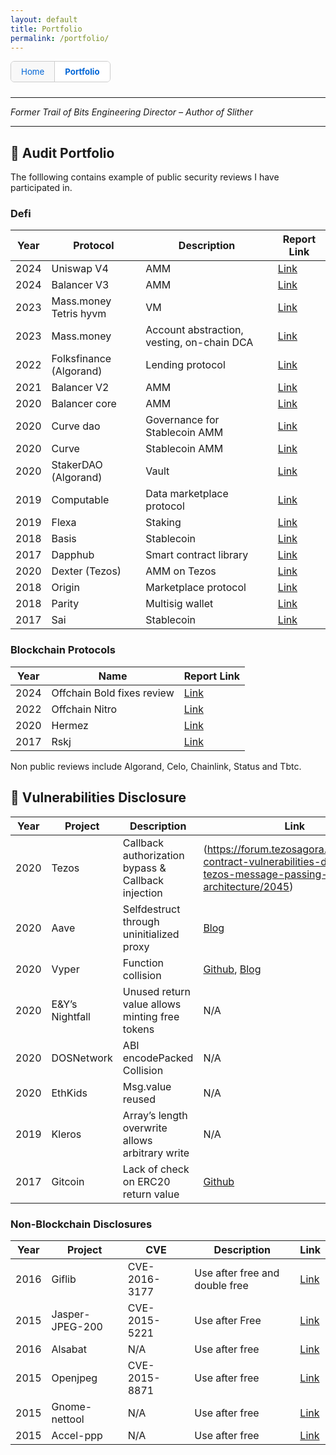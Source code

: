 ```yaml
---
layout: default
title: Portfolio
permalink: /portfolio/
---
```


<style>
.nav-tabs {
  display: flex;
  margin-bottom: 1.5rem;
  border: 1px solid #ccc;
  border-radius: 6px;
  font-family: inherit;
  font-size: 0.95em;
  overflow: hidden;
  width: fit-content;
}

.nav-tabs a {
  padding: 8px 16px;
  text-decoration: none;
  color: #0366d6;
  background: #f8f8f8;
  border-right: 1px solid #ccc;
  flex: 1;
  text-align: center;
}

.nav-tabs a:last-child {
  border-right: none;
}

.nav-tabs a.active {
  background: white;
  font-weight: bold;
}
</style>

<div class="nav-tabs">
  <a href="/">Home</a>
  <a href="/portfolio/" class="active">Portfolio</a>
</div>


---

*Former Trail of Bits Engineering Director – Author of Slither*


---

## 🧾 Audit Portfolio

The folllowing contains example of public security reviews I have participated in. 

### Defi


| Year | Protocol | Description | Report Link |
|------|----------|-------------|-------------|
| 2024 | Uniswap V4 | AMM | [Link](https://github.com/trailofbits/publications/blob/master/reviews/2024-07-uniswap-v4-core-securityreview.pdf) |
| 2024 | Balancer V3 | AMM | [Link](https://github.com/trailofbits/publications/blob/master/reviews/2024-12-balancer-v3-securityreview.pdf) |
| 2023 | Mass.money Tetris hyvm | VM | [Link](https://github.com/trailofbits/publications/blob/master/reviews/2023-06-nestedfinance-tetrishyvm-securityreview.pdf) |
| 2023 | Mass.money | Account abstraction, vesting, on-chain DCA | [Link](https://github.com/trailofbits/publications/blob/master/reviews/2023-02-nestedfinance-smartcontracts-securityreview.pdf) |
| 2022 | Folksfinance (Algorand) | Lending protocol | [Link](https://github.com/trailofbits/publications/blob/master/reviews/2022-11-folksfinance-securityreview.pdf) |
| 2021 | Balancer V2 | AMM | [Link](https://github.com/trailofbits/publications/blob/master/reviews/2021-04-balancer-balancerv2-securityreview.pdf) |
| 2020 | Balancer core | AMM | [Link](https://github.com/trailofbits/publications/blob/master/reviews/BalancerCore.pdf) |
| 2020 | Curve dao | Governance for Stablecoin AMM | [Link](https://github.com/trailofbits/publications/blob/master/reviews/CurveDAO.pdf) |
| 2020 | Curve | Stablecoin AMM | [Link](https://github.com/trailofbits/publications/blob/master/reviews/curve-summary.pdf) |
| 2020 | StakerDAO (Algorand) | Vault | [Link](https://github.com/trailofbits/publications/blob/master/reviews/wALGO.pdf) |
| 2019 | Computable | Data marketplace protocol | [Link](https://github.com/trailofbits/publications/blob/master/reviews/computable.pdf) |
| 2019 | Flexa | Staking | [Link](https://github.com/trailofbits/publications/blob/master/reviews/Flexa.pdf) |
| 2018 | Basis | Stablecoin | [Link](https://github.com/trailofbits/publications/blob/master/reviews/basis.pdf) |
| 2017 | Dapphub | Smart contract library | [Link](https://github.com/trailofbits/publications/blob/master/reviews/dapphub.pdf) |
| 2020 | Dexter (Tezos) | AMM on Tezos | [Link](https://github.com/trailofbits/publications/blob/master/reviews/dexter.pdf) |
| 2018 | Origin | Marketplace protocol | [Link](https://github.com/trailofbits/publications/blob/master/reviews/origin.pdf) |
| 2018 | Parity | Multisig wallet | [Link](https://github.com/trailofbits/publications/blob/master/reviews/parity.pdf) |
| 2017 | Sai | Stablecoin | [Link](https://github.com/trailofbits/publications/blob/master/reviews/sai.pdf) |



### Blockchain Protocols

| Year | Name | Report Link |
|------|------|-------------|
| 2024 | Offchain Bold fixes review | [Link](https://github.com/trailofbits/publications/blob/master/reviews/2024-12-offchain-boldfixes-securityreview.pdf) |
| 2022 | Offchain Nitro | [Link](https://docs.arbitrum.io/assets/files/2022_03_14_trail_of_bits_security_audit_nitro_1_of_2-d777111730bd602222978f7d98713d40.pdf) |
| 2020 | Hermez | [Link](https://github.com/trailofbits/publications/blob/master/reviews/hermez.pdf) |
| 2017 | Rskj | [Link](https://github.com/trailofbits/publications/blob/master/reviews/RSKj.pdf) |

Non public reviews include Algorand, Celo, Chainlink, Status and Tbtc.

## 🐞 Vulnerabilities Disclosure

| Year | Project | Description | Link |
|------|---------|-------------|------|
| 2020 | Tezos |  Callback authorization bypass & Callback injection | (https://forum.tezosagora.org/t/smart-contract-vulnerabilities-due-to-tezos-message-passing-architecture/2045) |
| 2020 | Aave | Selfdestruct through uninitialized proxy | [Blog](https://blog.trailofbits.com/2020/12/16/breaking-aave-upgradeability/) |
| 2020 | Vyper | Function collision | [Github](https://github.com/vyperlang/vyper/pull/1530), [Blog](https://blog.trailofbits.com/2019/10/24/watch-your-language-our-first-vyper-audit/) |
| 2020 | E&Y’s Nightfall | Unused return value allows minting free tokens | N/A |
| 2020 | DOSNetwork | ABI encodePacked Collision | N/A |
| 2020 | EthKids | Msg.value reused | N/A |
| 2019 | Kleros | Array’s length overwrite allows arbitrary write | N/A |
| 2017 | Gitcoin | Lack of check on ERC20 return value | [Github](https://github.com/gitcoinco/smart_contracts/commit/d84c59e04c32a20a907950d6032a21cf423c1e10) |

### Non-Blockchain Disclosures

| Year | Project | CVE | Description | Link |
|------|---------|-----|-------------|------|
| 2016 | Giflib | CVE-2016-3177 | Use after free and double free | [Link](https://sourceforge.net/p/giflib/bugs/83) |
| 2015 | Jasper-JPEG-200 | CVE-2015-5221 | Use after Free | [Link](https://www.openwall.com/lists/oss-security/2015/08/20/4) |
| 2016 | Alsabat | N/A | Use after free | [Link](https://bugzilla.redhat.com/show_bug.cgi?id=1378419) |
| 2015 | Openjpeg | CVE-2015-8871 | Use after free | [Link](https://github.com/uclouvain/openjpeg/issues/563) |
| 2015 | Gnome-nettool | N/A | Use after free | [Link](https://bugzilla.gnome.org/show_bug.cgi?id=753184) |
| 2015 | Accel-ppp | N/A | Use after free | [Link](http://accel-ppp.org/forum/viewtopic.php?f=18&t=581) |